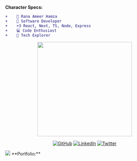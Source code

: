 
**Character Specs:**
```diff
+    👋 Rana Ameer Hamza
+    👀 Software Developer 
+    +3 React, Next, TS, Node, Express
+    💻 Code Enthusiast 
+    🚀 Tech Explorer 
```
<p align="center">
<img src="https://media.giphy.com/media/Ws6T5PN7wHv3cY8xy8/giphy.gif" width="300"></p>
<p align="center">
 	<a href="https://github.com/haazaa"><img src="https://img.icons8.com/doodle/48/github--v1.png" alt="GitHub"/></a>
 	<a href="https://www.linkedin.com/in/ranaameerhamzanoor"><img src="https://img.icons8.com/doodle/48/linkedin-circled.png" alt="LinkedIn"/></a>
 	<a href="https://twitter.com/im_hamza_dev"><img src="https://img.icons8.com/doodle/48/old-twitter-logo.png" alt="Twitter"/></a>
</p>
<img src="https://github-readme-activity-graph.vercel.app/graph?username=haazaa&bg_color=161b22&color=ffffff&line=d5d5d5&point=a76c6c&area=true&hide_border=true&hide_title=true" />
**Portfolio:**
